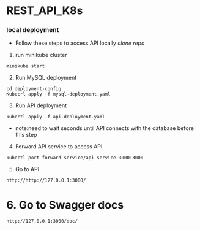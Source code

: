 # REST_API_K8s

### local deployment 

- Follow these steps to access API locally
*clone repo*
1. run minikube cluster 
```
minikube start 
```
2. Run MySQL deployment 
```
cd deployment-config
Kubecrl apply -f mysql-deployment.yaml 
```
3. Run API deployment 

```
kubectl apply -f api-deployment.yaml 

```
* note:need to wait seconds until API connects with the database before this step 
4. Forward API service to access API


```
kubectl port-forward service/api-service 3000:3000
```

5. Go to API 
```
http://http://127.0.0.1:3000/
```
# 6. Go to Swagger docs
```
http://127.0.0.1:3000/doc/
```
